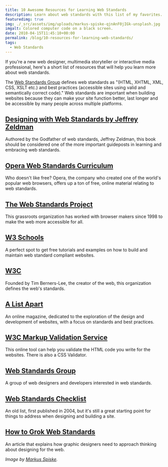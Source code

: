 ```yaml
---
title: 10 Awesome Resources for Learning Web Standards
description: Learn about web standards with this list of my favorites.
featuredimg: true
img: ./_src/assets/img/uploads/markus-spiske-qjnAnF0jIGk-unsplash.jpg
imgalt: Colored computer code on a black screen.
date: 2010-04-15T11:45:10+00:00
permalink: /blog/10-resources-for-learning-web-standards/
tags:
  - Web Standards
---
```


If you're a new web designer, multimedia storyteller or interactive media professional, here's a short list of resources that will help you learn more about web standards.

The [Web Standards Group](http://webstandardsgroup.org/) defines web standards as "(HTML, XHTML, XML, CSS, XSLT etc.) and best practices (accessible sites using valid and semantically correct code)." Web standards are important when building websites because they can make your site function better, last longer and be accessible by many people across multiple platforms.

## [Designing with Web Standards by Jeffrey Zeldman](http://www.happycog.com/publish/dwws/)

Authored by the Godfather of web standards, Jeffrey Zeldman, this book should be considered one of the more important guideposts in learning and embracing web standards.

## [Opera Web Standards Curriculum](http://www.opera.com/company/education/curriculum/)

Who doesn't like free? Opera, the company who created one of the world's popular web browsers, offers up a ton of free, online material relating to web standards.

## [The Web Standards Project](http://www.webstandards.org/)

This grassroots organization has worked with browser makers since 1998 to make the web more accessible for all.

## [W3 Schools](http://www.w3schools.com/)

A perfect spot to get free tutorials and examples on how to build and maintain web standard compliant websites.

## [W3C](http://www.w3.org/)

Founded by Tim Berners-Lee, the creator of the web, this organization defines the web's standards.

## [A List Apart](http://www.alistapart.com/)

An online magazine, dedicated to the exploration of the design and development of websites, with a focus on standards and best practices.

## [W3C Markup Validation Service](http://validator.w3.org/)

This online tool can help you validate the HTML code you write for the websites. There is also a CSS Validator.

## [Web Standards Group](http://webstandardsgroup.org/)

A group of web designers and developers interested in web standards.

## [Web Standards Checklist](http://www.maxdesign.com.au/articles/checklist/)

An old list, first published in 2004, but it's still a great starting point for things to address when designing and building a site.

## [How to Grok Web Standards](http://www.alistapart.com/articles/grokwebstandards/)

An article that explains how graphic designers need to approach thinking about designing for the web.

_Image by [Markus Spiske](https://unsplash.com/photos/qjnAnF0jIGk)._
